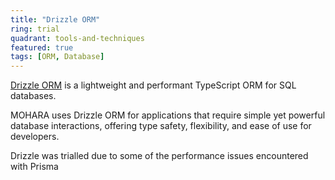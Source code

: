 ```yaml
---
title: "Drizzle ORM"
ring: trial
quadrant: tools-and-techniques
featured: true
tags: [ORM, Database]
---
```


[Drizzle ORM](https://github.com/drizzle-team/drizzle-orm) is a lightweight and performant TypeScript ORM for SQL databases.

MOHARA uses Drizzle ORM for applications that require simple yet powerful database interactions, offering type safety, flexibility, and ease of use for developers.

Drizzle was trialled due to some of the performance issues encountered with Prisma
